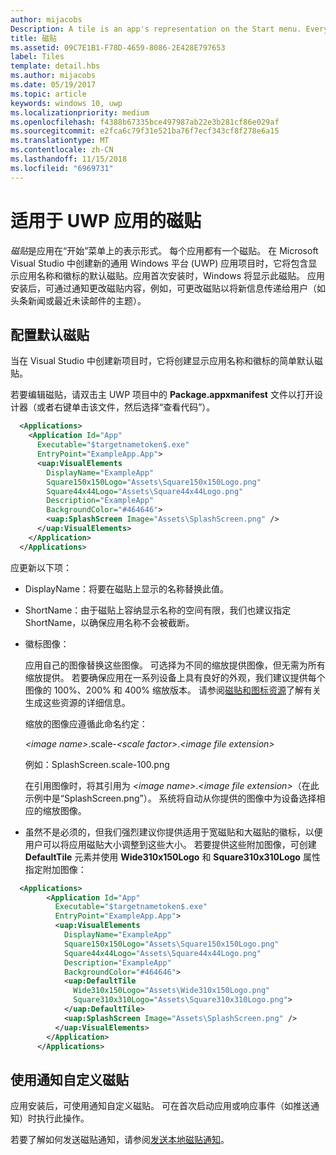 ```yaml
---
author: mijacobs
Description: A tile is an app's representation on the Start menu. Every app has a tile. When you create a new Universal Windows Platform (UWP) app project in Microsoft Visual Studio, it includes a default tile that displays your app's name and logo.
title: 磁贴
ms.assetid: 09C7E1B1-F78D-4659-8086-2E428E797653
label: Tiles
template: detail.hbs
ms.author: mijacobs
ms.date: 05/19/2017
ms.topic: article
keywords: windows 10, uwp
ms.localizationpriority: medium
ms.openlocfilehash: f4388b67335bce497987ab22e3b281cf86e029af
ms.sourcegitcommit: e2fca6c79f31e521ba76f7ecf343cf8f278e6a15
ms.translationtype: MT
ms.contentlocale: zh-CN
ms.lasthandoff: 11/15/2018
ms.locfileid: "6969731"
---
```

# <a name="tiles-for-uwp-apps"></a>适用于 UWP 应用的磁贴

 

*磁贴*是应用在“开始”菜单上的表示形式。 每个应用都有一个磁贴。 在 Microsoft Visual Studio 中创建新的通用 Windows 平台 (UWP) 应用项目时，它将包含显示应用名称和徽标的默认磁贴。应用首次安装时，Windows 将显示此磁贴。 应用安装后，可通过通知更改磁贴内容，例如，可更改磁贴以将新信息传递给用户（如头条新闻或最近未读邮件的主题）。

## <a name="configure-the-default-tile"></a>配置默认磁贴


当在 Visual Studio 中创建新项目时，它将创建显示应用名称和徽标的简单默认磁贴。

若要编辑磁贴，请双击主 UWP 项目中的 **Package.appxmanifest** 文件以打开设计器（或者右键单击该文件，然后选择“查看代码”）。

```XML
  <Applications>
    <Application Id="App"
      Executable="$targetnametoken$.exe"
      EntryPoint="ExampleApp.App">
      <uap:VisualElements
        DisplayName="ExampleApp"
        Square150x150Logo="Assets\Square150x150Logo.png"
        Square44x44Logo="Assets\Square44x44Logo.png"
        Description="ExampleApp"
        BackgroundColor="#464646">
        <uap:SplashScreen Image="Assets\SplashScreen.png" />
      </uap:VisualElements>
    </Application>
  </Applications>
```

应更新以下项：

-   DisplayName：将要在磁贴上显示的名称替换此值。
-   ShortName：由于磁贴上容纳显示名称的空间有限，我们也建议指定 ShortName，以确保应用名称不会被截断。
-   徽标图像：

    应用自己的图像替换这些图像。 可选择为不同的缩放提供图像，但无需为所有缩放提供。 若要确保应用在一系列设备上具有良好的外观，我们建议提供每个图像的 100%、200% 和 400% 缩放版本。 请参阅[磁贴和图标资源](app-assets.md)了解有关生成这些资源的详细信息。

    缩放的图像应遵循此命名约定：
    
    *&lt;image name&gt;*.scale-*&lt;scale factor&gt;*.*&lt;image file extension&gt;* 

    例如：SplashScreen.scale-100.png

    在引用图像时，将其引用为 *&lt;image name&gt;*.*&lt;image file extension&gt;*（在此示例中是“SplashScreen.png”）。 系统将自动从你提供的图像中为设备选择相应的缩放图像。

-   虽然不是必须的，但我们强烈建议你提供适用于宽磁贴和大磁贴的徽标，以便用户可以将应用磁贴大小调整到这些大小。 若要提供这些附加图像，可创建 **DefaultTile** 元素并使用 **Wide310x150Logo** 和 **Square310x310Logo** 属性指定附加图像：
```    XML
  <Applications>
        <Application Id="App"
          Executable="$targetnametoken$.exe"
          EntryPoint="ExampleApp.App">
          <uap:VisualElements
            DisplayName="ExampleApp"
            Square150x150Logo="Assets\Square150x150Logo.png"
            Square44x44Logo="Assets\Square44x44Logo.png"
            Description="ExampleApp"
            BackgroundColor="#464646">
            <uap:DefaultTile
              Wide310x150Logo="Assets\Wide310x150Logo.png"
              Square310x310Logo="Assets\Square310x310Logo.png">
            </uap:DefaultTile>
            <uap:SplashScreen Image="Assets\SplashScreen.png" />
          </uap:VisualElements>
        </Application>
      </Applications>
```

## <a name="use-notifications-to-customize-your-tile"></a>使用通知自定义磁贴


应用安装后，可使用通知自定义磁贴。 可在首次启动应用或响应事件（如推送通知）时执行此操作。

若要了解如何发送磁贴通知，请参阅[发送本地磁贴通知](sending-a-local-tile-notification.md)。
